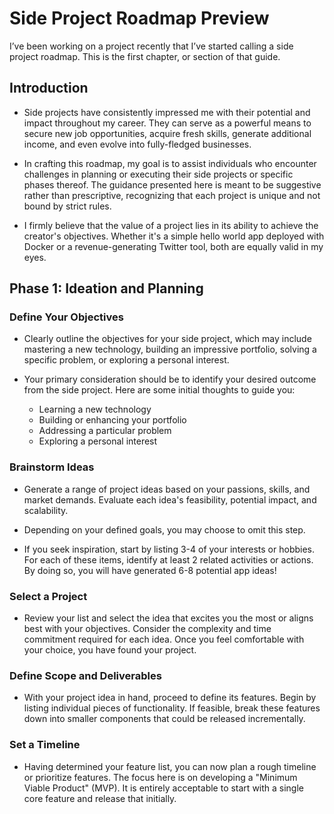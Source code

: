 # Side Project Roadmap Preview

I’ve been working on a project recently that I’ve started calling a side project roadmap. This is the first chapter, or section of that guide.

## Introduction

- Side projects have consistently impressed me with their potential and impact throughout my career. They can serve as a powerful means to secure new job opportunities, acquire fresh skills, generate additional income, and even evolve into fully-fledged businesses.

- In crafting this roadmap, my goal is to assist individuals who encounter challenges in planning or executing their side projects or specific phases thereof. The guidance presented here is meant to be suggestive rather than prescriptive, recognizing that each project is unique and not bound by strict rules.

- I firmly believe that the value of a project lies in its ability to achieve the creator's objectives. Whether it's a simple hello world app deployed with Docker or a revenue-generating Twitter tool, both are equally valid in my eyes.

## Phase 1: Ideation and Planning

### Define Your Objectives

- Clearly outline the objectives for your side project, which may include mastering a new technology, building an impressive portfolio, solving a specific problem, or exploring a personal interest.

- Your primary consideration should be to identify your desired outcome from the side project. Here are some initial thoughts to guide you:
  - Learning a new technology
  - Building or enhancing your portfolio
  - Addressing a particular problem
  - Exploring a personal interest

### Brainstorm Ideas

- Generate a range of project ideas based on your passions, skills, and market demands. Evaluate each idea's feasibility, potential impact, and scalability.

- Depending on your defined goals, you may choose to omit this step.

- If you seek inspiration, start by listing 3-4 of your interests or hobbies. For each of these items, identify at least 2 related activities or actions. By doing so, you will have generated 6-8 potential app ideas!

### Select a Project

- Review your list and select the idea that excites you the most or aligns best with your objectives. Consider the complexity and time commitment required for each idea. Once you feel comfortable with your choice, you have found your project.

### Define Scope and Deliverables

- With your project idea in hand, proceed to define its features. Begin by listing individual pieces of functionality. If feasible, break these features down into smaller components that could be released incrementally.

### Set a Timeline

- Having determined your feature list, you can now plan a rough timeline or prioritize features. The focus here is on developing a "Minimum Viable Product" (MVP). It is entirely acceptable to start with a single core feature and release that initially.
